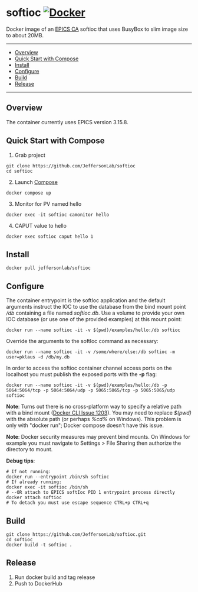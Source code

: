 # softioc [![Docker](https://img.shields.io/docker/v/jeffersonlab/softioc?sort=semver&label=DockerHub)](https://hub.docker.com/r/jeffersonlab/softioc)
Docker image of an [EPICS CA](https://epics-controls.org/) softioc that uses BusyBox to slim image size to about 20MB.

---
- [Overview](https://github.com/JeffersonLab/softioc#overview)
- [Quick Start with Compose](https://github.com/JeffersonLab/softioc#quick-start-with-compose)
- [Install](https://github.com/JeffersonLab/softioc#install)
- [Configure](https://github.com/JeffersonLab/softioc#configure)
- [Build](https://github.com/JeffersonLab/softioc#build)
- [Release](https://github.com/JeffersonLab/softioc#release)
---

## Overview
The container currently uses EPICS version 3.15.8.

## Quick Start with Compose
1. Grab project
```
git clone https://github.com/JeffersonLab/softioc
cd softioc
```
2. Launch [Compose](https://github.com/docker/compose)
```
docker compose up
```
3. Monitor for PV named hello
```
docker exec -it softioc camonitor hello
```
4. CAPUT value to hello
```
docker exec softioc caput hello 1
```

## Install
```
docker pull jeffersonlab/softioc
```

## Configure
The container entrypoint is the softIoc application and the default arguments instruct the IOC to use the database from the bind mount point */db* containing a file named _softioc.db_.  Use a volume to provide your own IOC database (or use one of the provided examples) at this mount point:
```
docker run --name softioc -it -v $(pwd)/examples/hello:/db softioc
```
Override the arguments to the softIoc command as necessary:
```
docker run --name softioc -it -v /some/where/else:/db softioc -m user=pklaus -d /db/my.db
``` 
In order to access the softioc container channel access ports on the localhost you must publish the exposed ports with the **-p** flag:
```
docker run --name softioc -it -v $(pwd)/examples/hello:/db -p 5064:5064/tcp -p 5064:5064/udp -p 5065:5065/tcp -p 5065:5065/udp softioc
```

**Note**: Turns out there is no cross-platform way to specify a relative path with a bind mount ([Docker CLI Issue 1203](https://github.com/docker/cli/issues/1203)).  You may need to replace _$(pwd)_ with the absolute path (or perhaps _%cd%_ on Windows).  This problem is only with "docker run"; Docker compose doesn't have this issue.

**Note**: Docker security measures may prevent bind mounts.  On Windows for example you must navigate to Settings > File Sharing then authorize the directory to mount.

**Debug tips**:
```
# If not running:
docker run --entrypoint /bin/sh softioc
# If already running:
docker exec -it softioc /bin/sh
# --OR attach to EPICS softIoc PID 1 entrypoint process directly
docker attach softioc
# To detach you must use escape sequence CTRL+p CTRL+q
```

## Build
```
git clone https://github.com/JeffersonLab/softioc.git
cd softioc
docker build -t softioc .
```

## Release
1. Run docker build and tag release
2. Push to DockerHub


